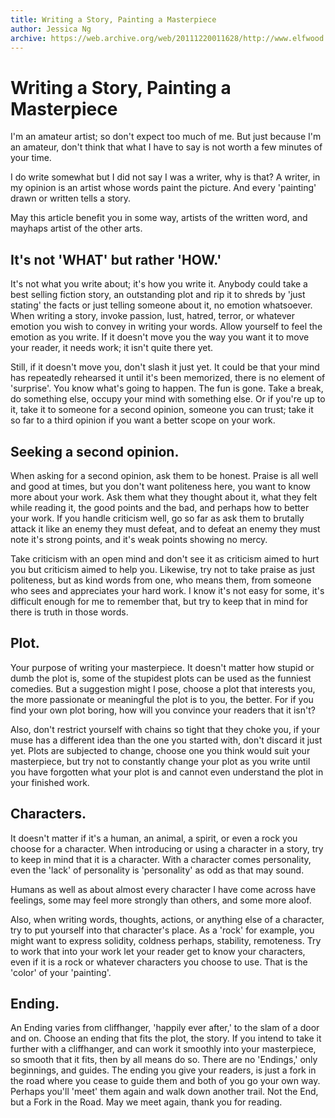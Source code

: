 ```yaml
---
title: Writing a Story, Painting a Masterpiece
author: Jessica Ng
archive: https://web.archive.org/web/20111220011628/http://www.elfwood.com/farp/write/story.html
---
```


# Writing a Story, Painting a Masterpiece

I'm an amateur artist; so don't expect too much of me. But just because I'm an amateur, don't think that what I have to say is not worth a few minutes of your time.

I do write somewhat but I did not say I was a writer, why is that? A writer, in my opinion is an artist whose words paint the picture. And every 'painting' drawn or written tells a story.

May this article benefit you in some way, artists of the written word, and mayhaps artist of the other arts.

## It's not 'WHAT' but rather 'HOW.'

It's not what you write about; it's how you write it. Anybody could take a best selling fiction story, an outstanding plot and rip it to shreds by 'just stating' the facts or just telling someone about it, no emotion whatsoever. When writing a story, invoke passion, lust, hatred, terror, or whatever emotion you wish to convey in writing your words. Allow yourself to feel the emotion as you write. If it doesn't move you the way you want it to move your reader, it needs work; it isn't quite there yet. 

Still, if it doesn't move you, don't slash it just yet. It could be that your mind has repeatedly rehearsed it until it's been memorized, there is no element of 'surprise'. You know what's going to happen. The fun is gone. Take a break, do something else, occupy your mind with something else. Or if you're up to it, take it to someone for a second opinion, someone you can trust; take it so far to a third opinion if you want a better scope on your work.

## Seeking a second opinion.

When asking for a second opinion, ask them to be honest. Praise is all well and good at times, but you don't want politeness here, you want to know more about your work. Ask them what they thought about it, what they felt while reading it, the good points and the bad, and perhaps how to better your work. If you handle criticism well, go so far as ask them to brutally attack it like an enemy they must defeat, and to defeat an enemy they must note it's strong points, and it's weak points showing no mercy. 

Take criticism with an open mind and don't see it as criticism aimed to hurt you but criticism aimed to help you. Likewise, try not to take praise as just politeness, but as kind words from one, who means them, from someone who sees and appreciates your hard work. I know it's not easy for some, it's difficult enough for me to remember that, but try to keep that in mind for there is truth in those words. 

## Plot.

Your purpose of writing your masterpiece. It doesn't matter how stupid or dumb the plot is, some of the stupidest plots can be used as the funniest comedies. But a suggestion might I pose, choose a plot that interests you, the more passionate or meaningful the plot is to you, the better. For if you find your own plot boring, how will you convince your readers that it isn't? 

Also, don't restrict yourself with chains so tight that they choke you, if your muse has a different idea than the one you started with, don't discard it just yet. Plots are subjected to change, choose one you think would suit your masterpiece, but try not to constantly change your plot as you write until you have forgotten what your plot is and cannot even understand the plot in your finished work. 

## Characters.

It doesn't matter if it's a human, an animal, a spirit, or even a rock you choose for a character. When introducing or using a character in a story, try to keep in mind that it is a character. With a character comes personality, even the 'lack' of personality is 'personality' as odd as that may sound. 

Humans as well as about almost every character I have come across have feelings, some may feel more strongly than others, and some more aloof. 

Also, when writing words, thoughts, actions, or anything else of a character, try to put yourself into that character's place. As a 'rock' for example, you might want to express solidity, coldness perhaps, stability, remoteness. Try to work that into your work let your reader get to know your characters, even if it is a rock or whatever characters you choose to use. That is the 'color' of your 'painting'.

## Ending.

An Ending varies from cliffhanger, 'happily ever after,' to the slam of a door and on. Choose an ending that fits the plot, the story. If you intend to take it further with a cliffhanger, and can work it smoothly into your masterpiece, so smooth that it fits, then by all means do so. There are no 'Endings,' only beginnings, and guides. The ending you give your readers, is just a fork in the road where you cease to guide them and both of you go your own way. Perhaps you'll 'meet' them again and walk down another trail. Not the End, but a Fork in the Road. May we meet again, thank you for reading. 